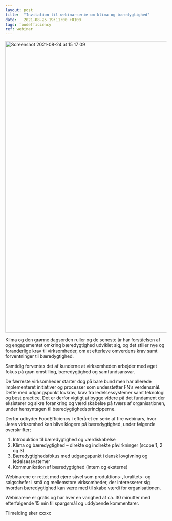 ```yaml
---
layout: post
title:  "Invitation til webinarserie om klima og bæredygtighed"
date:   2021-08-25 19:11:00 +0100
tags: foodefficiency
ref: webinar
---
```


<img width="909" alt="Screenshot 2021-08-24 at 15 17 09" src="https://user-images.githubusercontent.com/75361000/130623686-7719b258-53a2-401b-89b0-0a0fa133193e.png">

Klima og den grønne dagsorden ruller og de seneste år har forståelsen af og engagementet omkring bæredygtighed udviklet sig, og det stiller nye og foranderlige krav til virksomheder, om at efterleve omverdens krav samt forventninger til bæredygtighed. 

Samtidig forventes det af kunderne at virksomheden arbejder med øget fokus på grøn omstilling, bæredygtighed og samfundsansvar.

De færreste virksomheder starter dog på bare bund men har allerede implementeret initiativer og processer som understøtter FN’s verdensmål. 
Dette med udgangspunkt lovkrav, krav fra ledelsessystemer samt teknologi og best practice. Det er derfor vigtigt at bygge videre på det fundament der eksisterer og sikre forankring og værdiskabelse på tværs af organisationen, under hensyntagen til bæredygtighedsprincipperne.  

Derfor udbyder FoodEfficiency i efteråret en serie af fire webinars, hvor Jeres virksomhed kan blive klogere på bæredygtighed, under følgende overskrifter;

1.	Introduktion til bæredygtighed og værdiskabelse 
2.	Klima og bæredygtighed – direkte og indirekte påvirkninger (scope 1, 2 og 3)
3.	Bæredygtighedsfokus med udgangspunkt i dansk lovgivning og ledelsessystemer 
4.	Kommunikation af bæredygtighed (intern og eksterne)

Webinarene er rettet mod ejere såvel som produktions-, kvalitets- og salgschefer i små og mellemstore virksomheder, der interesserer sig hvordan bæredygtighed kan være med til skabe værdi for organisationen.

Webinarene er gratis og har hver en varighed af ca. 30 minutter med efterfølgende 15 min til spørgsmål og uddybende kommentarer. 

Tilmelding sker xxxxx
